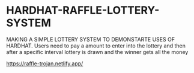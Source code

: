 # HARDHAT-RAFFLE-LOTTERY-SYSTEM

MAKING A SIMPLE LOTTERY SYSTEM TO DEMONSTARTE USES OF HARDHAT.
Users need to pay a amount to enter into the lottery and then after a specific interval lottery is drawn and the winner gets all the money

https://raffle-trojan.netlify.app/
